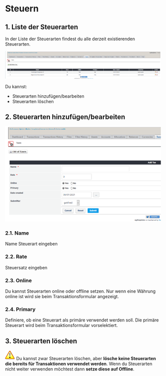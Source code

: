 # Steuern

## 1. Liste der Steuerarten

In der Liste der Steuerarten findest du alle derzeit existierenden Steuerarten.

![Liste der Steuerarten](../../.gitbook/assets/admin_taxes.png)

Du kannst:

* Steuerarten hinzufügen/bearbeiten
* Steuerarten löschen

## 2. Steuerarten hinzufügen/bearbeiten

![Steuerarten hinzuf&#xFC;gen/bearbeiten](../../.gitbook/assets/admin_taxes_edit.png)

### 2.1. Name

Name Steuerart eingeben

### 2.2. Rate

Steuersatz eingeben

### 2.3. Online

Du kannst Steuerarten online oder offline setzen. Nur wenn eine Währung online ist wird sie beim Transaktionsformular angezeigt.

### 2.4. Primary

Definiere, ob eine Steuerart als primäre verwendet werden soll. Die primäre Steuerart wird beim Transaktionsformular vorselektiert.

## 3. Steuerarten löschen

![Important](../../.gitbook/assets/important.png) Du kannst zwar Steuerarten löschen, aber **lösche keine Steuerarten die bereits für Transaktionen verwendet werden**. Wenn du Steuerarten nicht weiter verwenden möchtest dann **setze diese auf Offline**.


